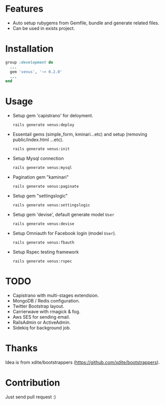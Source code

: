 Features
========

* Auto setup rubygems from Gemfile, bundle and generate related files.
* Can be used in exists project.

Installation
============

```ruby
group :development do
  ...
  gem 'venus', '~> 0.2.0'
  ...
end
```

Usage
=====

* Setup gem 'capistrano' for deloyment.

  ```
  rails generate venus:deploy
  ```


* Essentail gems (simple_form, kminari...etc) and setup (removing public/index.html ...etc).

  ```
  rails generate venus:init
  ```

* Setup Mysql connection

  ```
  rails generate venus:mysql
  ```

* Pagination gem "kaminari"

  ```
  rails generate venus:paginate
  ```

* Setup gem "settingslogic"

  ```
  rails generate venus:settingslogic
  ```

* Setup gem 'devise', default generate model `User`

  ```
  rails generate venus:devise
  ```

* Setup Omniauth for Facebook login (model `User`).

  ```
  rails generate venus:fbauth
  ```

* Setup Rspec testing framework

  ```
  rails generate venus:rspec
  ```

TODO
====

* Capistrano with multi-stages extendsion.
* MongoDB / Redis configuration.
* Twitter Bootstrap layout.
* Carrierwave with rmagick & fog.
* Aws SES for sending email.
* RailsAdmin or ActiveAdmin.
* Sidekiq for background job.

Thanks
======

Idea is from xdite/bootstrappers (https://github.com/xdite/bootstrappers).

Contribution
============

Just send pull request :)
